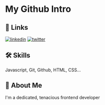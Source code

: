 
# My Github Intro



## 🔗 Links

[![linkedin](https://img.shields.io/badge/linkedin-0A66C2?style=for-the-badge&logo=linkedin&logoColor=white)](https://www.linkedin.com/in/edward-adelasoye-4a0067245/)
[![twitter](https://img.shields.io/badge/twitter-1DA1F2?style=for-the-badge&logo=twitter&logoColor=white)](https://twitter.com/eddywords)


## 🛠 Skills
Javascript, Git, Github, HTML, CSS...


## 🚀 About Me
I'm a dedicated, tenacious frontend developer

